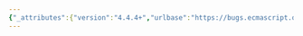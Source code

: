 ```yaml
---
{"_attributes":{"version":"4.4.4+","urlbase":"https://bugs.ecmascript.org/","maintainer":"dherman@mozilla.com"},"bug":{"bug_id":1214,"creation_ts":"2013-01-24 19:25:00 -0800","short_desc":"12.6.3: odd indentation","delta_ts":"2013-03-08 14:44:29 -0800","product":"Draft for 6th Edition","component":"editorial issue","version":"Rev 13: December 21, 2012 Draft","rep_platform":"All","op_sys":"All","bug_status":"RESOLVED","resolution":"FIXED","priority":"Normal","bug_severity":"trivial","everconfirmed":true,"reporter":{"uid":"jmdyck","name":"Michael Dyck"},"assigned_to":{"uid":"allen","name":"Allen Wirfs-Brock"},"long_desc":[{"commentid":3144,"comment_count":0,"who":{"uid":"jmdyck","name":"Michael Dyck"},"bug_when":"2013-01-24 19:25:43 -0800","thetext":"In 12.6.3 \"The for Statement\",\nunder \"Runtime Semantics: Labelled Evaluation\",\nin rule 3,\nthe steps of the algorithm are slightly indented,\nrather than being flush-left.\n(Compare to the algorithms before and after.)"},{"commentid":3221,"comment_count":1,"who":{"uid":"allen","name":"Allen Wirfs-Brock"},"bug_when":"2013-02-25 15:33:18 -0800","thetext":"fixed in rev 14 editor's draft"},{"commentid":3381,"comment_count":2,"who":{"uid":"allen","name":"Allen Wirfs-Brock"},"bug_when":"2013-03-08 14:44:29 -0800","thetext":"in Rev 14 draft"}]}}
---
```

